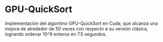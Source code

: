 # GPU-QuickSort
Implementación del algoritmo GPU-QuickSort en Cuda, que alcanza una mejora de alrededor de 50 veces con respecto a su versión clásica, logrando ordenar 10^9 enteros en 7.5 segundos.
